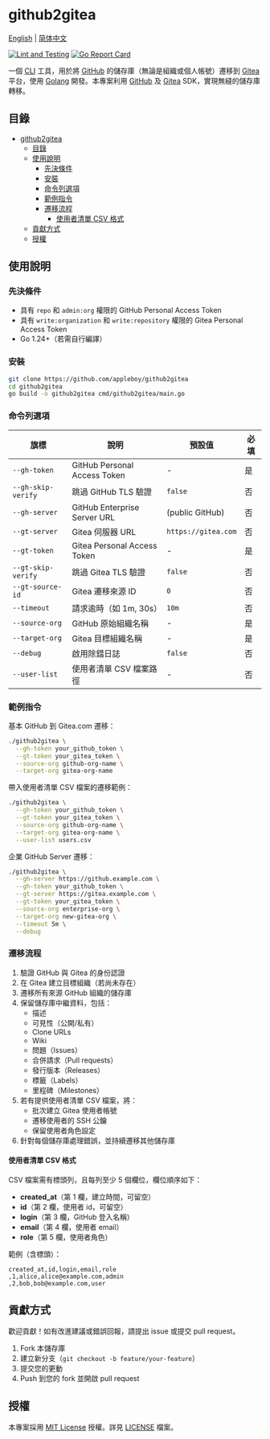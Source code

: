 # github2gitea

[English](README.md) | [简体中文](README.zh-CN.md)

[![Lint and Testing](https://github.com/appleboy/github2gitea/actions/workflows/testing.yml/badge.svg)](https://github.com/appleboy/github2gitea/actions/workflows/testing.yml)
[![Go Report Card](https://goreportcard.com/badge/github.com/appleboy/github2gitea)](https://goreportcard.com/report/github.com/appleboy/github2gitea)

一個 [CLI](https://en.wikipedia.org/wiki/Command-line_interface) 工具，用於將 [GitHub](https://github.com/) 的儲存庫（無論是組織或個人帳號）遷移到 [Gitea](https://about.gitea.com/) 平台，使用 [Golang](https://go.dev/) 開發。本專案利用 [GitHub](https://github.com/) 及 [Gitea](https://pkg.go.dev/code.gitea.io/sdk/gitea) SDK，實現無縫的儲存庫轉移。

## 目錄

- [github2gitea](#github2gitea)
  - [目錄](#目錄)
  - [使用說明](#使用說明)
    - [先決條件](#先決條件)
    - [安裝](#安裝)
    - [命令列選項](#命令列選項)
    - [範例指令](#範例指令)
    - [遷移流程](#遷移流程)
      - [使用者清單 CSV 格式](#使用者清單-csv-格式)
  - [貢獻方式](#貢獻方式)
  - [授權](#授權)

## 使用說明

### 先決條件

- 具有 `repo` 和 `admin:org` 權限的 GitHub Personal Access Token
- 具有 `write:organization` 和 `write:repository` 權限的 Gitea Personal Access Token
- Go 1.24+（若需自行編譯）

### 安裝

```bash
git clone https://github.com/appleboy/github2gitea
cd github2gitea
go build -o github2gitea cmd/github2gitea/main.go
```

### 命令列選項

| 旗標               | 說明                         | 預設值              | 必填 |
| ------------------ | ---------------------------- | ------------------- | ---- |
| `--gh-token`       | GitHub Personal Access Token | -                   | 是   |
| `--gh-skip-verify` | 跳過 GitHub TLS 驗證         | `false`             | 否   |
| `--gh-server`      | GitHub Enterprise Server URL | (public GitHub)     | 否   |
| `--gt-server`      | Gitea 伺服器 URL             | `https://gitea.com` | 否   |
| `--gt-token`       | Gitea Personal Access Token  | -                   | 是   |
| `--gt-skip-verify` | 跳過 Gitea TLS 驗證          | `false`             | 否   |
| `--gt-source-id`   | Gitea 遷移來源 ID            | `0`                 | 否   |
| `--timeout`        | 請求逾時（如 1m, 30s）       | `10m`               | 否   |
| `--source-org`     | GitHub 原始組織名稱          | -                   | 是   |
| `--target-org`     | Gitea 目標組織名稱           | -                   | 是   |
| `--debug`          | 啟用除錯日誌                 | `false`             | 否   |
| `--user-list`      | 使用者清單 CSV 檔案路徑      | -                   | 否   |

### 範例指令

基本 GitHub 到 Gitea.com 遷移：

```bash
./github2gitea \
  --gh-token your_github_token \
  --gt-token your_gitea_token \
  --source-org github-org-name \
  --target-org gitea-org-name
```

帶入使用者清單 CSV 檔案的遷移範例：

```bash
./github2gitea \
  --gh-token your_github_token \
  --gt-token your_gitea_token \
  --source-org github-org-name \
  --target-org gitea-org-name \
  --user-list users.csv
```

企業 GitHub Server 遷移：

```bash
./github2gitea \
  --gh-server https://github.example.com \
  --gh-token your_github_token \
  --gt-server https://gitea.example.com \
  --gt-token your_gitea_token \
  --source-org enterprise-org \
  --target-org new-gitea-org \
  --timeout 5m \
  --debug
```

### 遷移流程

1. 驗證 GitHub 與 Gitea 的身份認證
2. 在 Gitea 建立目標組織（若尚未存在）
3. 遷移所有來源 GitHub 組織的儲存庫
4. 保留儲存庫中繼資料，包括：
   - 描述
   - 可見性（公開/私有）
   - Clone URLs
   - Wiki
   - 問題（Issues）
   - 合併請求（Pull requests）
   - 發行版本（Releases）
   - 標籤（Labels）
   - 里程碑（Milestones）
5. 若有提供使用者清單 CSV 檔案，將：
   - 批次建立 Gitea 使用者帳號
   - 遷移使用者的 SSH 公鑰
   - 保留使用者角色設定
6. 針對每個儲存庫處理錯誤，並持續遷移其他儲存庫

#### 使用者清單 CSV 格式

CSV 檔案需有標頭列，且每列至少 5 個欄位，欄位順序如下：

- **created_at**（第 1 欄，建立時間，可留空）
- **id**（第 2 欄，使用者 id，可留空）
- **login**（第 3 欄，GitHub 登入名稱）
- **email**（第 4 欄，使用者 email）
- **role**（第 5 欄，使用者角色）

範例（含標頭）：

```csv
created_at,id,login,email,role
,1,alice,alice@example.com,admin
,2,bob,bob@example.com,user
```

## 貢獻方式

歡迎貢獻！如有改進建議或錯誤回報，請提出 issue 或提交 pull request。

1. Fork 本儲存庫
2. 建立新分支（`git checkout -b feature/your-feature`）
3. 提交您的更動
4. Push 到您的 fork 並開啟 pull request

## 授權

本專案採用 [MIT License](https://opensource.org/licenses/MIT) 授權。詳見 [LICENSE](LICENSE) 檔案。
